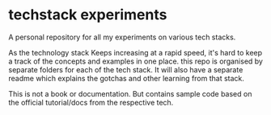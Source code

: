 # techstack experiments

A personal repository for all my experiments on various tech stacks.

As the technology stack Keeps increasing at a rapid speed, it's hard to keep a track of the concepts and examples in one place. this repo is organised by separate folders for each of the tech stack. It will also have a separate readme which explains the gotchas and other learning from that stack.

This is not a book or documentation. But contains sample code based on the official tutorial/docs from the respective  tech. 